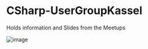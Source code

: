 # CSharp-UserGroupKassel
Holds information and Slides from the Meetups

![image](https://i0.wp.com/noobygames.de/wp-content/uploads/2018/05/highres_470505915.jpeg?w=1440&ssl=1)
